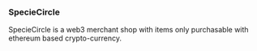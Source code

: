 ### SpecieCircle

SpecieCircle is a web3 merchant shop with items only purchasable with ethereum based crypto-currency.

